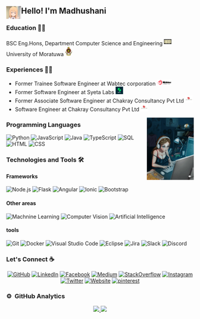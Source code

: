 <h2><img alt="Coding" src="./assets/Hand%20Wave.gif" width='40' align="left"/>Hello! I'm Madhushani</h2>

### Education 👩‍🎓
<a>BSC Eng.Hons, Department Computer Science and Engineering <img alt="Coding" src="./assets/cse.png" width='20'/> University of Moratuwa <img alt="Coding" src="./assets/uom.jpg" width='20'/></a>

### Experiences 👨‍💻
- Former Trainee Software Engineer at Wabtec corporation <img alt="wabtec" src="./assets/wabtec.png" width='40' />
- Former Software Engineer at Syeta Labs <img alt="wabtec" src="./assets/syetaLabs.jpg" width='20' />
- Former Associate Software Engineer at Chakray Consultancy Pvt Ltd <img alt="wabtec" src="./assets/chakray.jpg" width='20' />
- Software Engineer at Chakray Consultancy Pvt Ltd <img alt="wabtec" src="./assets/chakray.jpg" width='20' />
<!--
**MadhushaniHewagama/MadhushaniHewagama** is a ✨ _special_ ✨ repository because its `README.md` (this file) appears on your GitHub profile.

Here are some ideas to get you started:

- 🔭 I’m currently working on ...
- 🌱 I’m currently learning ...
- 👯 I’m looking to collaborate on ...
- 🤔 I’m looking for help with ...
- 💬 Ask me about ...
- 📫 How to reach me: ...
- 😄 Pronouns: ...
- ⚡ Fun fact: ...
- ⚡ Fun fact:
- 👯 I’m looking to collaborate on projects that are using Java, Python and Javascript.
-->
<img alt="Coding" src="./assets/coding.gif" width="25%" align="right"/>

### Programming Languages 

![Python](https://img.shields.io/badge/-Python-000?&logo=python)
![JavaScript](https://img.shields.io/badge/-JavaScript-000?&logo=JavaScript&logoColor=ddc508)
![Java](https://img.shields.io/badge/-Java-000?&logo=Java&logoColor=007396)
![TypeScript](https://img.shields.io/badge/-TypeScript-000?&logo=TypeScript&logoColor=007ACC)
![SQL](https://img.shields.io/badge/-SQL-000?&logo=MySQL&logoColor=4479A1)
![HTML](https://img.shields.io/badge/-HTML-05122A?style=flat&logo=HTML5)
![CSS](https://img.shields.io/badge/-CSS-05122A?style=flat&logo=CSS3&logoColor=1572B6)
### Technologies and Tools 🛠️

#### Frameworks
![Node.js](https://img.shields.io/badge/-Node.js-000?&logo=node.js)
![Flask](https://img.shields.io/badge/-Flask-05122A?style=flat&logo=flask)
![Angular](https://img.shields.io/badge/-Angular-000?&logo=angular&logoColor=red)
![Ionic](https://img.shields.io/badge/-Ionic-000?&logo=ionic)
![Bootstrap](https://img.shields.io/badge/-Bootstrap-05122A?style=flat&logo=bootstrap&logoColor=563D7C)

#### Other areas
![Machnine Learning](https://img.shields.io/badge/-MachineLearning-000?)
![Computer Vision](https://img.shields.io/badge/-Computer%20Vision-000?)
![Artificial Intelligence](https://img.shields.io/badge/-Artificial%20Intelligence-000?)

#### tools
![Git](https://img.shields.io/badge/-Git-05122A?style=flat&logo=git)
![Docker](https://img.shields.io/badge/-Docker-000?&logo=Docker)
![Visual Studio Code](https://img.shields.io/badge/-Visual%20Studio%20Code-05122A?style=flat&logo=visual-studio-code&logoColor=007ACC)
![Eclipse](https://img.shields.io/badge/-Eclipse-05122A?style=flat&logo=eclipse-ide&logoColor=2C2255)
![Jira](https://img.shields.io/badge/-Jira-000?&logo=Jira-Software&logoColor=0052CC)
![Slack](https://img.shields.io/badge/-Slack-000?&logo=Slack)
![Discord](https://img.shields.io/badge/-Discord-000?&logo=Discord)


### Let's Connect :coffee:
<p align="center">
	<a href="https://github.com/MadhushaniHewagama"><img src="https://img.icons8.com/bubbles/50/000000/github.png" alt="GitHub"/></a>
	<a href="https://www.linkedin.com/in/madhushanihewagama/"><img src="https://img.icons8.com/bubbles/50/000000/linkedin.png" alt="LinkedIn"/></a>
	<a href="https://www.facebook.com/madhushani.hewagama"><img src="https://img.icons8.com/bubbles/50/000000/facebook-new.png" alt="Facebook"/></a>
    <a href="https://medium.com/@madhushanihewagama.16"><img src="https://img.icons8.com/bubbles/50/000000/medium-new.png" alt="Medium"/></a>
    <a href="https://stackoverflow.com/users/11856810/madhushani-hewagama"><img src="https://img.icons8.com/color/48/000000/stackoverflow.png" alt="StackOverflow"/></a>
	<a href="https://www.instagram.com/ishanka_n_madhushani/"><img src="https://img.icons8.com/bubbles/50/000000/instagram.png" alt="Instagram"/></a>
	<a href="https://twitter.com/Madhushanihewag"><img src="https://img.icons8.com/bubbles/50/000000/twitter.png" alt="Twitter"/></a>
    <a href="https://sites.google.com/cse.mrt.ac.lk/madhushanihewagama"><img src="https://img.icons8.com/bubbles/50/000000/domain.png" alt="Website"/></a>
    <a href="https://www.pinterest.com/hewagamamadhushani"><img src="https://img.icons8.com/bubbles/50/000000/pinterest.png" alt="pinterest"/></a>
</p>

### ⚙️ &nbsp;GitHub Analytics

<p align="center">
<a href="https://github.com/MadhushaniHewagama">
  <img height="180em" src="https://github-readme-stats-eight-theta.vercel.app/api?username=MadhushaniHewagama&show_icons=true&theme=algolia&include_all_commits=true&count_private=true"/>
  <img height="180em" src="https://github-readme-stats-eight-theta.vercel.app/api/top-langs/?username=MadhushaniHewagama&layout=compact&langs_count=8&theme=algolia"/>
</a>
</p>

